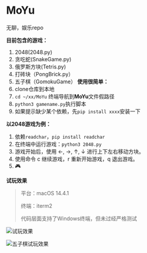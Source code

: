 # MoYu
无聊，娱乐repo

**目前包含的游戏：**
1. 2048(2048.py)
2. 贪吃蛇(SnakeGame.py)
3. 俄罗斯方块(Tetris.py)
4. 打砖块（PongBrick.py）
5. 五子棋（GomokuGame）
**使用很简单：**
1. clone仓库到本地
2. `cd ~/xx/MoYu` 终端导航到**MoYu**文件假路径
3. `python3 gamename.py`执行脚本
4. 如果提示缺少某个依赖，先`pip install xxxx`安装一下

**以2048游戏为例：**
1. 依赖`readchar`，`pip install readchar`
2. 在终端中运行游戏：`python3 2048.py`
3. 游戏开始后，使用 ←, →, ↑, ↓ 进行上下左右移动方块。
4. 使用命令 c 继续游戏，r 重新开始游戏，q 退出游戏。
5. 🎮


**试玩效果**

> 平台：macOS 14.4.1
> 
> 终端：iterm2
> 
> 代码层面支持了Windows终端，但未过经严格测试


![试玩效果](https://github.com/Dtheme/MoYu-2048/assets/12546152/ff31df23-1b79-4d7a-9d89-49b89796341c)

![五子棋试玩效果](../MoYu/gif/GomokuGame.gif)
